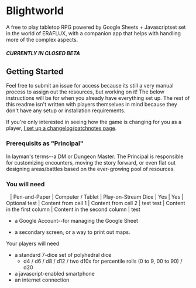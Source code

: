 # Blightworld
A free to play tabletop RPG powered by Google Sheets + Javascriptset set in the world of ERAFLUX, with a companion app that helps with handling more of the complex aspects.  

##### CURRENTLY IN CLOSED BETA

## Getting Started
Feel free to submit an issue for access because its still a very manual process to assign out the resources, but working on it!  The below instructions will be for when you already have everything set up.  The rest of this readme isn't written with players themselves in mind because they don't have any setup or installation requirements.  

If you're only interested in seeing how the game is changing for you as a player, [I set up a changelog/patchnotes page](https://blight.world).

### Prerequisits as "Principal"
In layman's terms--a DM or Dungeon Master.  The Principal is responsible for customizing encounters, moving the story forward, or even flat out designing areas/battles based on the ever-growing pool of resources.


### You will need 
` ` | Pen-and-Paper | Computer / Tablet | Play-on-Stream
Dice | Yes | Yes | Optional
test | Content from cell 1 | Content from cell 2 | test
test | Content in the first column | Content in the second column | test

* a Google Account--for managing the Google Sheet


* a secondary screen, or a way to print out maps.

Your players will need
* a standard 7-dice set of polyhedral dice
  * d4 / d6 / d8 / d12 / two d10s for percentile rolls (0 to 9, 00 to 90) / d20
* a javascript-enabled smartphone
* an internet connection

